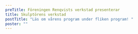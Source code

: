 ```yaml
---
preTitle: Föreningen Renqvists verkstad presenterar
title: Skulptörens verkstad
postTitle: "Läs om vårens program under fliken program! "
poster: ""
---
```

